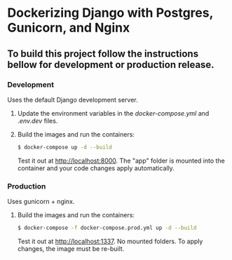 # Dockerizing Django with Postgres, Gunicorn, and Nginx

## To build this project follow the instructions bellow for development or production release.

### Development

Uses the default Django development server.

1. Update the environment variables in the *docker-compose.yml* and *.env.dev* files.
2. Build the images and run the containers:

    ```sh
    $ docker-compose up -d --build
    ```

    Test it out at [http://localhost:8000](http://localhost:8000). The "app" folder is mounted into the container and your code changes apply automatically.

### Production

Uses gunicorn + nginx.

1. Build the images and run the containers:

    ```sh
    $ docker-compose -f docker-compose.prod.yml up -d --build
    ```

    Test it out at [http://localhost:1337](http://localhost:1337). No mounted folders. To apply changes, the image must be re-built.
